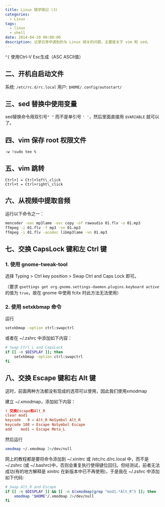 ```yaml
---
title: Linux 随学随记 (3)
categories:
  - Linux
tags:
  - linux
  - shell
date: 2014-04-20 00:00:00
description: 记录日常中遇到的与 Linux 相关的问题，主要是关于 vim 和 sed。
---
```


`^[`  使用Ctrl-V Esc生成（ASC ASCII值）

## 二、开机自启动文件

系统: `/etc/rc.d/rc.local`
用户: `$HOME/.config/autostart/`

## 三、sed 替换中使用变量

sed替换命令用双引号`" "` 而不是单引号 `' '`，然后里面直接用 `$VARIABLE` 就可以了。

## 四、vim 保存 root 权限文件

```viml
:w !sudo tee %
```

## 五、vim 跳转

```viml
Ctrl+] = Ctrl+left\_click
Ctrl+t = Ctrl+right\_click
```

## 六、从视频中提取音频

运行以下命令之一：

```bash
mencoder -oac mp3lame -ovc copy -of rawaudio 01.flv -o 01.mp3
ffmpeg -i 01.flv -f mp3 -vn 01.mp3
ffmpeg -i 01.flv -acodec libmp3lame -vn 01.mp3
```

## 七、交换 CapsLock 键和左 Ctrl 键

### 1. 使用 gnome-tweak-tool

选择 Typing > Ctrl key position > Swap Ctrl and Caps Lock 即可。

（要求 `gsettings get org.gnome.settings-daemon.plugins.keyboard active` 的值为 `true`，故在 gnome 中使用 fcitx 时此方法无法使用）

### 2. 使用 setxkbmap 命令

运行

```bash
setxkbmap -option ctrl:swapctrl
```

或者在 ~/.zshrc 中添加如下内容：

```bash
# Swap Ctrl_L and CapsLock
if [[ -n $DISPLAY ]]; then
    setxkbmap -option ctrl:swapctrl
fi
```

## 八、交换 Escape 键和右 Alt 键

这时，前面两种方法都没有现成的选项可以使用，因此我们使用xmodmap

建立 ~/.xmodmap，添加如下内容：

```conf
! 交换Escape和Alt_R
clear mod1
keycode   9 = Alt_R NoSymbol Alt_R
keycode 108 = Escape NoSymbol Escape
add    mod1 = Escape Meta_L
```

然后运行

```bash
xmodmap ~/.xmodmap 2>/dev/null
```

网上的教程都是要将命令添加到 ~/.xinitrc 或 /etc/rc.d/rc.local 中，而不是 ~/.zshrc (或 ~/.bashrc)中，否则会重复执行使得键位回归。但经测试，前者无法成功(有的地方解释是 xinitrc 在新版本中已不再使用)，于是我在 ~/.zshrc 中添加如下代码:

```bash
# Swap Alt_R and Escape
if [[ -n $DISPLAY ]] && [[ -n $(xmodmap|grep "mod1.*Alt_R") ]]; then
    xmodmap "$HOME"/.xmodmap 2>/dev/null
fi
```

